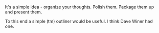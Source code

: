 It's a simple idea - organize your thoughts. Polish them. Package them up and present them.

To this end a simple (tm) outliner would be useful.  I think Dave Winer had one.

